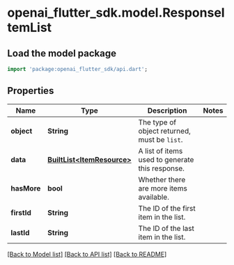 # openai_flutter_sdk.model.ResponseItemList

## Load the model package
```dart
import 'package:openai_flutter_sdk/api.dart';
```

## Properties
Name | Type | Description | Notes
------------ | ------------- | ------------- | -------------
**object** | **String** | The type of object returned, must be `list`. | 
**data** | [**BuiltList&lt;ItemResource&gt;**](ItemResource.md) | A list of items used to generate this response. | 
**hasMore** | **bool** | Whether there are more items available. | 
**firstId** | **String** | The ID of the first item in the list. | 
**lastId** | **String** | The ID of the last item in the list. | 

[[Back to Model list]](../README.md#documentation-for-models) [[Back to API list]](../README.md#documentation-for-api-endpoints) [[Back to README]](../README.md)


